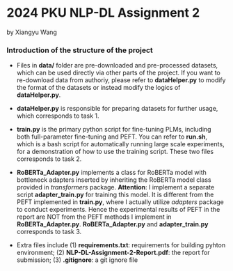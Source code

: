# 2024 PKU NLP-DL Assignment 2
by Xiangyu Wang

### Introduction of the structure of the project

- Files in **data/** folder are pre-downloaded and pre-processed datasets, which can be used directly via other parts of the project. If you want to re-download data from authoriy, please refer to **dataHelper.py** to modify the format of the datasets or instead modify the logics of **dataHelper.py**.

- **dataHelper.py** is responsible for preparing datasets for further usage, which corresponds to task 1.

- **train.py** is the primary python script for fine-tuning PLMs, including both full-parameter fine-tuning and PEFT. You can refer to **run.sh**, which is a bash script for automatically running large scale experiments, for a demonstration of how to use the training script. These two files corresponds to task 2.

- **RoBERTa_Adapter.py** implements a class for RoBERTa model with bottleneck adapters inserted by inheriting the RoBERTa model class provided in _transformers_ package. **Attention**: I implement a separate script **adapter_train.py** for training this model. It is different from the PEFT implemented in **train.py**, where I actually utilize _adapters_ package to conduct experiments. Hence the experimental results of PEFT in the report are NOT from the PEFT methods I implement in **RoBERTa_Adapter.py**. **RoBERTa_Adapter.py** and **adapter_train.py** corresponds to task 3.

- Extra files include (1) **requirements.txt**: requirements for building pyhton environment; (2) **NLP-DL-Assignment-2-Report.pdf**: the report for submission; (3) **.gitignore**: a git ignore file
